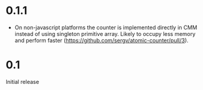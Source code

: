 # 0.1.1

- On non-javascript platforms the counter is implemented directly in
  CMM instead of using singleton primitive array. Likely to occupy
  less memory and perform faster (https://github.com/sergv/atomic-counter/pull/3).

# 0.1

Initial release
